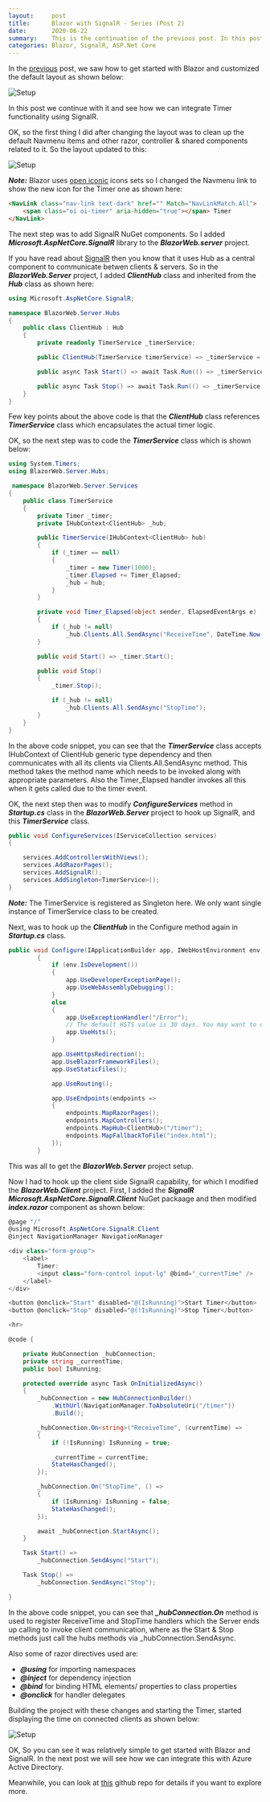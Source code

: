 ```yaml
---
layout:     post
title:      Blazor with SignalR - Series (Post 2)
date:       2020-06-22
summary:    This is the continuation of the previous post. In this post we will see how to setup a timer in Blazor using SignalR.  
categories: Blazor, SignalR, ASP.Net Core
---
```


In the [previous]({{site.url}}/Blazor-SignalR-1) post, we saw how to get started with Blazor and customized the default layout as shown below:

![Setup]({{site.url}}/images/Blazor-Signalr-11.png)

In this post we continue with it and see how we can integrate Timer functionality using SignalR.

OK, so the first thing I did after changing the layout was to clean up the default Navmenu items and other razor, controller & shared components related to it. So the layout updated to this:

![Setup]({{site.url}}/images/Blazor-Signalr-13.png)

***Note:*** Blazor uses [open iconic](https://useiconic.com/open) icons sets so I changed the Navmenu link to show the new icon for the Timer one as shown here:

~~~HTML
<NavLink class="nav-link text-dark" href="" Match="NavLinkMatch.All">
    <span class="oi oi-timer" aria-hidden="true"></span> Timer
</NavLink>
~~~

The next step was to add SignalR NuGet components. So I added ***Microsoft.AspNetCore.SignalR*** library to the ***BlazorWeb.server*** project.

If you have read about [SignalR](https://docs.microsoft.com/en-us/aspnet/core/signalr/introduction?view=aspnetcore-3.1) then you know that it uses Hub as a central component to communicate betwen clients & servers. So in the ***BlazorWeb.Server*** project, I added ***ClientHub*** class and inherited from the ***Hub*** class as shown here:

~~~csharp
using Microsoft.AspNetCore.SignalR;

namespace BlazorWeb.Server.Hubs
{
    public class ClientHub : Hub
    {
        private readonly TimerService _timerService;

        public ClientHub(TimerService timerService) => _timerService = timerService;

        public async Task Start() => await Task.Run(() => _timerService.Start());

        public async Task Stop() => await Task.Run(() => _timerService.Stop());
    }
}
~~~

Few key points about the above code is that the ***ClientHub*** class references ***TimerService*** class which encapsulates the actual timer logic. 

OK, so the next step was to code the ***TimerService*** class which is shown below: 

~~~csharp
using System.Timers;
using BlazorWeb.Server.Hubs;

 namespace BlazorWeb.Server.Services
{
    public class TimerService
    {
        private Timer _timer;
        private IHubContext<ClientHub> _hub;

        public TimerService(IHubContext<ClientHub> hub)
        {
            if (_timer == null)
            {
                _timer = new Timer(1000);
                _timer.Elapsed += Timer_Elapsed;
                _hub = hub;
            }
        }

        private void Timer_Elapsed(object sender, ElapsedEventArgs e)
        {
            if (_hub != null)
                _hub.Clients.All.SendAsync("ReceiveTime", DateTime.Now.ToString());
        }

        public void Start() => _timer.Start();

        public void Stop()
        {
            _timer.Stop();

            if (_hub != null)
                _hub.Clients.All.SendAsync("StopTime");
        }
    }
}
~~~

In the above code snippet, you can see that the ***TimerService*** class accepts IHubContext of ClientHub generic type dependency and then communicates with all its clients via Clients.All.SendAsync method. This method takes the method name which needs to be invoked along with appropriate parameters. Also the Timer_Elapsed handler invokes all this when it gets called due to the timer event. 

OK, the next step then was to modify ***ConfigureServices*** method in ***Startup.cs*** class in the ***BlazorWeb.Server*** project to hook up SignalR, and this ***TimerService*** class.  

~~~csharp
public void ConfigureServices(IServiceCollection services)
{

    services.AddControllersWithViews();
    services.AddRazorPages();
    services.AddSignalR();
    services.AddSingleton<TimerService>();
}
~~~

***Note:*** The TimerService is registered as Singleton here. We only want single instance of TimerService class to be created.

Next, was to hook up the ***ClientHub*** in the Configure method again in ***Startup.cs*** class.

~~~csharp
public void Configure(IApplicationBuilder app, IWebHostEnvironment env)
        {
            if (env.IsDevelopment())
            {
                app.UseDeveloperExceptionPage();
                app.UseWebAssemblyDebugging();
            }
            else
            {
                app.UseExceptionHandler("/Error");
                // The default HSTS value is 30 days. You may want to change this for production scenarios, see https://aka.ms/aspnetcore-hsts.
                app.UseHsts();
            }

            app.UseHttpsRedirection();
            app.UseBlazorFrameworkFiles();
            app.UseStaticFiles();

            app.UseRouting();

            app.UseEndpoints(endpoints =>
            {
                endpoints.MapRazorPages();
                endpoints.MapControllers();
                endpoints.MapHub<ClientHub>("/timer");
                endpoints.MapFallbackToFile("index.html");
            });
        }
~~~

This was all to get the ***BlazorWeb.Server*** project setup. 

Now I had to hook up the client side SignalR capability, for which I modified the ***BlazorWeb.Client*** project. First, I added the ***SignalR Microsoft.AspNetCore.SignalR.Client*** NuGet packaage and then modified ***index.razor*** component as shown below: 

~~~csharp
@page "/"
@using Microsoft.AspNetCore.SignalR.Client
@inject NavigationManager NavigationManager

<div class="form-group">
    <label>
        Timer:
        <input class="form-control input-lg" @bind="_currentTime" />
    </label>
</div>

<button @onclick="Start" disabled="@(IsRunning)">Start Timer</button>
<button @onclick="Stop" disabled="@(!IsRunning)">Stop Timer</button>

<hr>

@code {

    private HubConnection _hubConnection;
    private string _currentTime;
    public bool IsRunning;

    protected override async Task OnInitializedAsync()
    {
        _hubConnection = new HubConnectionBuilder()
            .WithUrl(NavigationManager.ToAbsoluteUri("/timer"))
            .Build();

        _hubConnection.On<string>("ReceiveTime", (currentTime) =>
        {
            if (!IsRunning) IsRunning = true;

            _currentTime = currentTime;
            StateHasChanged();
        });

        _hubConnection.On("StopTime", () =>
        {
            if (IsRunning) IsRunning = false;
            StateHasChanged();
        });

        await _hubConnection.StartAsync();
    }

    Task Start() =>
        _hubConnection.SendAsync("Start");

    Task Stop() =>
        _hubConnection.SendAsync("Stop");

}
~~~

In the above code snippet, you can see that ***_hubConnection.On*** method is used to register ReceiveTime and StopTime handlers which the Server ends up calling to invoke client communication, where as the Start & Stop methods just call the hubs methods via _hubConnection.SendAsync. 

Also some of razor directives used are:

- ***@using*** for importing namespaces
- ***@inject*** for dependency injection
- ***@bind*** for binding HTML elements/ properties to class properties 
- ***@onclick*** for handler delegates  

Building the project with these changes and starting the Timer, started displaying the time on connected clients as shown below:

![Setup]({{site.url}}/images/Blazor-Signalr-14.png)

OK, So you can see it was relatively simple to get started with Blazor and SignalR. In the next post we will see how we can integrate this with Azure Active Directory.

Meanwhile, you can look at [this](https://github.com/AdiThakker/Blazor-Web) github repo for details if you want to explore more.